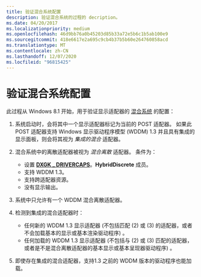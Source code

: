 ```yaml
---
title: 验证混合系统配置
description: 验证混合系统的过程的 decription。
ms.date: 04/20/2017
ms.localizationpriority: medium
ms.openlocfilehash: 46d9bb76a0b45203d85b33a72e5b6c1b5ab100e9
ms.sourcegitcommit: 418e6617e2a695c9cb4b37b5b60e264760858acd
ms.translationtype: MT
ms.contentlocale: zh-CN
ms.lasthandoff: 12/07/2020
ms.locfileid: "96815425"
---
```

# <a name="validating-a-hybrid-system-configuration"></a>验证混合系统配置


此过程从 Windows 8.1 开始，用于验证显示适配器的 [混合系统](using-cross-adapter-resources-in-a-hybrid-system.md) 的配置：

1.  系统启动时，会将其中一个显示适配器标记为当前的 POST 适配器。 如果此 POST 适配器支持 Windows 显示驱动程序模型 (WDDM) 1.3 并且具有集成的显示面板，则会将其视为 *集成的混合* 适配器。
2.  混合系统中的离散适配器被视为 *混合离散* 适配器。 条件为：
    -   设置 [**DXGK \_ DRIVERCAPS**](/windows-hardware/drivers/ddi/d3dkmddi/ns-d3dkmddi-_dxgk_drivercaps)。**HybridDiscrete** 成员。
    -   支持 WDDM 1.3。
    -   支持跨适配器资源。
    -   没有显示输出。

3.  系统中只允许有一个 WDDM 混合离散适配器。
4.  检测到集成的混合适配器时：
    -   任何新的 WDDM 1.3 显示适配器 (不包括匹配 (2) 或 (3) 的适配器，或者不会加载基本的显示或基本渲染驱动程序) 。
    -   任何加载的 WDDM 1.3 显示适配器 (不包括与 (2) 或 (3) 匹配的适配器，或者是不是混合离散适配器的基本显示或基本呈现器驱动程序) 。

5.  即使存在集成的混合适配器，支持1.3 之前的 WDDM 版本的驱动程序也能加载。

 

